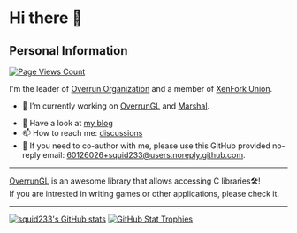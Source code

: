 # Hi there 👋

## Personal Information

[![Page Views Count](https://badges.toozhao.com/badges/01GN1CZYTMRBEZR0T1KBJFBHHT/blue.svg)](https://badges.toozhao.com/stats/01GN1CZYTMRBEZR0T1KBJFBHHT "Get your own page views count badge on badges.toozhao.com")

I'm the leader of [Overrun Organization](https://github.com/Over-Run) and a member of [XenFork Union](https://github.com/XenFork).

- 🔭 I’m currently working on [OverrunGL](https://github.com/Over-Run/overrungl) and [Marshal](https://github.com/Over-Run/marshal).
<!--- 👀 We are developing two new games: [CuboidX](https://github.com/XenFork/cuboidx) and [Recx](https://github.com/XenFork/Recx)-->
- 📓 Have a look at [my blog](https://squid233.github.io/)
- 📫 How to reach me: [discussions](https://github.com/squid233/squid233/discussions)
- 📧 If you need to co-author with me, please use this GitHub provided no-reply email: 60126026+squid233@users.noreply.github.com.
<!--- 💪 Welcome to contribute [this game](https://github.com/XenFork/school-life)!-->

---

[OverrunGL](https://github.com/Over-Run/overrungl) is an awesome library that allows accessing C libraries🛠️!  
If you are intrested in writing games or other applications, please check it.

---

[![squid233's GitHub stats](https://github-readme-stats.vercel.app/api?username=squid233&count_private=true&show_icons=true&theme=dracula)](https://github.com/anuraghazra/github-readme-stats)
[![GitHub Stat Trophies](https://github-profile-trophy.vercel.app/?username=squid233&theme=onedark)](https://github.com/ryo-ma/github-profile-trophy)

<!--
**squid233/squid233** is a ✨ _special_ ✨ repository because its `README.md` (this file) appears on your GitHub profile.

Here are some ideas to get you started:

- 🔭 I’m currently working on ...
- 🌱 I’m currently learning ...
- 👯 I’m looking to collaborate on ...
- 🤔 I’m looking for help with ...
- 💬 Ask me about ...
- 📫 How to reach me: ...
- 😄 Pronouns: ...
- ⚡ Fun fact: ...
-->
